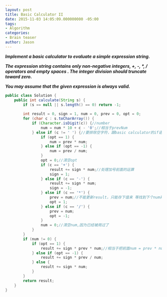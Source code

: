 ```yaml
---
layout: post
title: Basic Calculator II
date: 2015-11-03 14:05:09.000000000 -05:00
tags:
- Algorithm
categories:
- Brain teaser
author: Jason
---
```

<p><strong><em>Implement a basic calculator to evaluate a simple expression string.</p>

The expression string contains only non-negative integers, +, -, *, / operators and empty spaces . The integer division should truncate toward zero.</p>
You may assume that the given expression is always valid.</em></strong></p>
``` java
public class Solution {
    public int calculate(String s) {
        if (s == null || s.length() == 0) return -1;
        
        int result = 0, sign = 1, num = 0, prev = 0, opt = 0;
        for (char c : s.toCharArray()) {
            if (Character.isDigit(c)) {//number
                num = num * 10 + c - '0';//相当于prevNum
            } else if (c != ' ') {//要排除空字符，跟basic calculator的if语句有区别
                if (opt == 1) {
                    num = prev * num;
                } else if (opt == -1) {
                    num = prev / num;
                }
                opt = 0;//清空opt
                if (c == '+') {
                    result += sign * num;//处理加号前面的运算
                    sign = 1;
                } else if (c == '-') {
                    result += sign * num;
                    sign = -1;
                } else if (c == '*') {
                    prev = num;//不能更新result，只能存下值来 等找到下个num再用
                    opt = 1;
                } else if (c == '/') {
                    prev = num;
                    opt = -1;
                }
                num = 0;//清空num,因为已经被用过了
            }
        }
        if (num != 0) {
            if (opt == 1) {
                result += sign * prev * num;//相当于把前面num = prev * num;result += num * sign;并到一起
            } else if (opt == -1) { 
                result += sign * prev / num;
            } else {
                result += sign * num;
            }
        }
        return result;
    }
}
```
